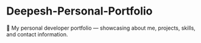 # Deepesh-Personal-Portfolio
🚀 My personal developer portfolio — showcasing about me, projects, skills, and contact information.
